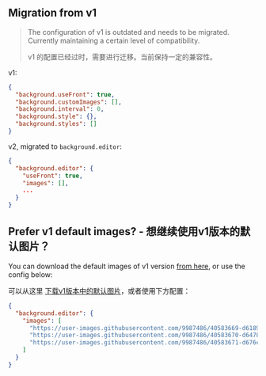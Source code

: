 ## Migration from v1

> The configuration of v1 is outdated and needs to be migrated. Currently maintaining a certain level of compatibility.
>
> v1 的配置已经过时，需要进行迁移。当前保持一定的兼容性。

v1:

```json
{
  "background.useFront": true,
  "background.customImages": [],
  "background.interval": 0,
  "background.style": {},
  "background.styles": []
}
```

v2, migrated to `background.editor`:

```json
{
  "background.editor": {
    "useFront": true,
    "images": [],
    ...
  }
}
```

## Prefer v1 default images? - 想继续使用v1版本的默认图片？

You can download the default images of v1 version [from here](https://github.com/shalldie/vscode-background/issues/106#issuecomment-392311967), or use the config below:

可以从这里 [下载v1版本中的默认图片](https://github.com/shalldie/vscode-background/issues/106#issuecomment-392311967)，或者使用下方配置：

```json
{
  "background.editor": {
    "images": [
      "https://user-images.githubusercontent.com/9987486/40583669-d6189844-61c5-11e8-89e3-c52ad153da09.png",
      "https://user-images.githubusercontent.com/9987486/40583670-d6478c9e-61c5-11e8-9551-6b55eacc7b8d.png",
      "https://user-images.githubusercontent.com/9987486/40583671-d676c6e4-61c5-11e8-94cb-34ec4a12fa01.png"
    ]
  }
}
```
